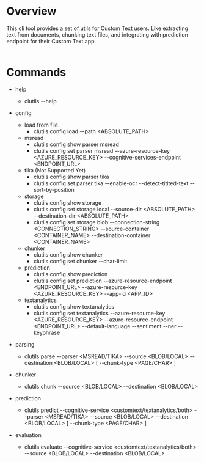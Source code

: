 # Overview

This cli tool provides a set of utils for Custom Text users.
Like extracting text from documents, chunking text files, and integrating with prediction endpoint for their Custom Text app
<br/><br/>



# Commands
<!-- commands -->
- help
    - clutils --help

- config
    - load from file
        - clutils config load --path <ABSOLUTE_PATH>
    - msread
        - clutils config show parser msread
        - clutils config set parser msread --azure-resource-key <AZURE_RESOURCE_KEY> --cognitive-services-endpoint <ENDPOINT_URL>
    - tika (Not Supported Yet)
        - clutils config show parser tika
        - clutils config set parser tika --enable-ocr <BOOLEAN> --detect-titlted-text <BOOLEAN> --sort-by-position <BOOLEAN>
    - storage
        - clutils config show storage
        - clutils config set storage local --source-dir <ABSOLUTE_PATH> --destination-dir <ABSOLUTE_PATH> 
        - clutils config set storage blob --connection-string <CONNECTION_STRING> --source-container <CONTAINER_NAME> --destination-container <CONTAINER_NAME> 
    - chunker
        - clutils config show chunker
        - clutils config set chunker --char-limit <NUMBER>
    - prediction
        - clutils config show prediction
        - clutils config set prediction --azure-resource-endpoint <ENDPOINT_URL> --azure-resource-key <AZURE_RESOURCE_KEY> --app-id <APP_ID>
    - textanalytics
        - clutils config show textanalytics
        - clutils config set textanalytics --azure-resource-key <AZURE_RESOURCE_KEY> --azure-resource-endpoint <ENDPOINT_URL> --default-language <LANGUAGE> --sentiment <BOOLEAN> --ner <BOOLEAN> --keyphrase <BOOLEAN>

- parsing
    - clutils parse --parser <MSREAD/TIKA> --source <BLOB/LOCAL> --destination <BLOB/LOCAL> [ --chunk-type <PAGE/CHAR> ]

- chunker
    - clutils chunk --source <BLOB/LOCAL> --destination <BLOB/LOCAL>

- prediction
    - clutils predict --cognitive-service <customtext/textanalytics/both> --parser <MSREAD/TIKA> --source <BLOB/LOCAL> --destination <BLOB/LOCAL> [ --chunk-type <PAGE/CHAR> ]

- evaluation
    - clutils evaluate --cognitive-service <customtext/textanalytics/both> --source <BLOB/LOCAL> --destination <BLOB/LOCAL>
